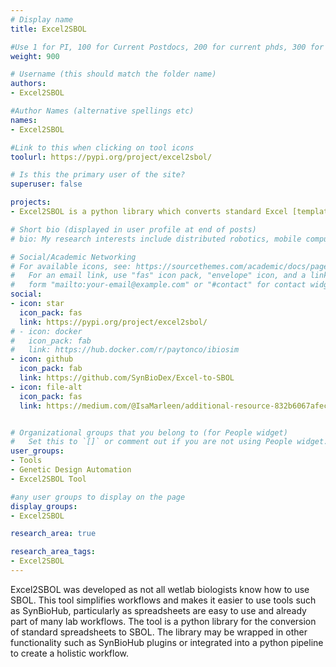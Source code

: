 ```yaml
---
# Display name
title: Excel2SBOL

#Use 1 for PI, 100 for Current Postdocs, 200 for current phds, 300 for current masters, 400 for current undergrads, 800 for alum postdocs, 810 for alum phds, 820 for alum masters, and 830 for alum undergrads, 900 for tools, 1000 for projects, 900 for tools, 1000 for projects
weight: 900

# Username (this should match the folder name)
authors:
- Excel2SBOL

#Author Names (alternative spellings etc)
names:
- Excel2SBOL

#Link to this when clicking on tool icons
toolurl: https://pypi.org/project/excel2sbol/

# Is this the primary user of the site?
superuser: false

projects:
- Excel2SBOL is a python library which converts standard Excel [templates](https://github.com/SynBioDex/Excel-to-SBOL/tree/master/excel2sbol/resources/templates) to SBOL.

# Short bio (displayed in user profile at end of posts)
# bio: My research interests include distributed robotics, mobile computing and programmable matter.

# Social/Academic Networking
# For available icons, see: https://sourcethemes.com/academic/docs/page-builder/#icons
#   For an email link, use "fas" icon pack, "envelope" icon, and a link in the
#   form "mailto:your-email@example.com" or "#contact" for contact widget.
social:
- icon: star
  icon_pack: fas
  link: https://pypi.org/project/excel2sbol/
# - icon: docker
#   icon_pack: fab
#   link: https://hub.docker.com/r/paytonco/ibiosim
- icon: github
  icon_pack: fab
  link: https://github.com/SynBioDex/Excel-to-SBOL
- icon: file-alt
  icon_pack: fas
  link: https://medium.com/@IsaMarleen/additional-resource-832b6067afec


# Organizational groups that you belong to (for People widget)
#   Set this to `[]` or comment out if you are not using People widget.
user_groups:
- Tools
- Genetic Design Automation
- Excel2SBOL Tool

#any user groups to display on the page
display_groups:
- Excel2SBOL

research_area: true

research_area_tags:
- Excel2SBOL
---
```


Excel2SBOL was developed as not all wetlab biologists know how to use SBOL. This tool simplifies workflows and makes it easier to use tools such as SynBioHub, particularly as spreadsheets are easy to use and already part of many lab workflows. The tool is a python library for the conversion of standard spreadsheets to SBOL. The library may be wrapped in other functionality such as SynBioHub plugins or integrated into a python pipeline to create a holistic workflow.